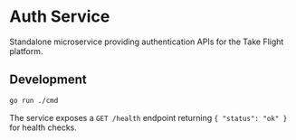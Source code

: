# Auth Service

Standalone microservice providing authentication APIs for the Take Flight platform.

## Development

```bash
go run ./cmd
```
The service exposes a `GET /health` endpoint returning `{ "status": "ok" }` for health checks.

